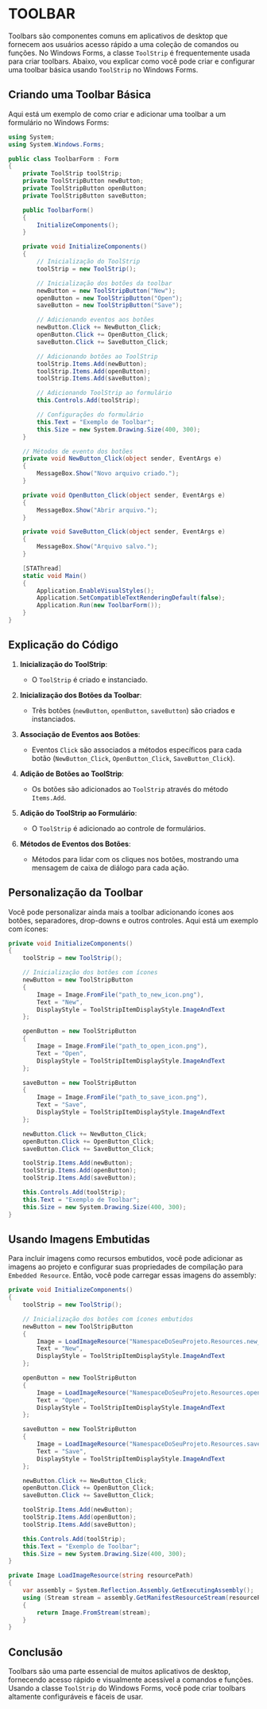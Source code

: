 # TOOLBAR
Toolbars são componentes comuns em aplicativos de desktop que fornecem aos usuários acesso rápido a uma coleção de comandos ou funções. No Windows Forms, a classe `ToolStrip` é frequentemente usada para criar toolbars. Abaixo, vou explicar como você pode criar e configurar uma toolbar básica usando `ToolStrip` no Windows Forms.

## Criando uma Toolbar Básica
Aqui está um exemplo de como criar e adicionar uma toolbar a um formulário no Windows Forms:

```csharp
using System;
using System.Windows.Forms;

public class ToolbarForm : Form
{
    private ToolStrip toolStrip;
    private ToolStripButton newButton;
    private ToolStripButton openButton;
    private ToolStripButton saveButton;

    public ToolbarForm()
    {
        InitializeComponents();
    }

    private void InitializeComponents()
    {
        // Inicialização do ToolStrip
        toolStrip = new ToolStrip();

        // Inicialização dos botões da toolbar
        newButton = new ToolStripButton("New");
        openButton = new ToolStripButton("Open");
        saveButton = new ToolStripButton("Save");

        // Adicionando eventos aos botões
        newButton.Click += NewButton_Click;
        openButton.Click += OpenButton_Click;
        saveButton.Click += SaveButton_Click;

        // Adicionando botões ao ToolStrip
        toolStrip.Items.Add(newButton);
        toolStrip.Items.Add(openButton);
        toolStrip.Items.Add(saveButton);

        // Adicionando ToolStrip ao formulário
        this.Controls.Add(toolStrip);

        // Configurações do formulário
        this.Text = "Exemplo de Toolbar";
        this.Size = new System.Drawing.Size(400, 300);
    }

    // Métodos de evento dos botões
    private void NewButton_Click(object sender, EventArgs e)
    {
        MessageBox.Show("Novo arquivo criado.");
    }

    private void OpenButton_Click(object sender, EventArgs e)
    {
        MessageBox.Show("Abrir arquivo.");
    }

    private void SaveButton_Click(object sender, EventArgs e)
    {
        MessageBox.Show("Arquivo salvo.");
    }

    [STAThread]
    static void Main()
    {
        Application.EnableVisualStyles();
        Application.SetCompatibleTextRenderingDefault(false);
        Application.Run(new ToolbarForm());
    }
}
```

## Explicação do Código
1. **Inicialização do ToolStrip**:
    - O `ToolStrip` é criado e instanciado.
  
2. **Inicialização dos Botões da Toolbar**:
    - Três botões (`newButton`, `openButton`, `saveButton`) são criados e instanciados.
  
3. **Associação de Eventos aos Botões**:
    - Eventos `Click` são associados a métodos específicos para cada botão (`NewButton_Click`, `OpenButton_Click`, `SaveButton_Click`).

4. **Adição de Botões ao ToolStrip**:
    - Os botões são adicionados ao `ToolStrip` através do método `Items.Add`.

5. **Adição do ToolStrip ao Formulário**:
    - O `ToolStrip` é adicionado ao controle de formulários.

6. **Métodos de Eventos dos Botões**:
    - Métodos para lidar com os cliques nos botões, mostrando uma mensagem de caixa de diálogo para cada ação.

## Personalização da Toolbar
Você pode personalizar ainda mais a toolbar adicionando ícones aos botões, separadores, drop-downs e outros controles. Aqui está um exemplo com ícones:

```csharp
private void InitializeComponents()
{
    toolStrip = new ToolStrip();

    // Inicialização dos botões com ícones
    newButton = new ToolStripButton
    {
        Image = Image.FromFile("path_to_new_icon.png"),
        Text = "New",
        DisplayStyle = ToolStripItemDisplayStyle.ImageAndText
    };

    openButton = new ToolStripButton
    {
        Image = Image.FromFile("path_to_open_icon.png"),
        Text = "Open",
        DisplayStyle = ToolStripItemDisplayStyle.ImageAndText
    };

    saveButton = new ToolStripButton
    {
        Image = Image.FromFile("path_to_save_icon.png"),
        Text = "Save",
        DisplayStyle = ToolStripItemDisplayStyle.ImageAndText
    };

    newButton.Click += NewButton_Click;
    openButton.Click += OpenButton_Click;
    saveButton.Click += SaveButton_Click;

    toolStrip.Items.Add(newButton);
    toolStrip.Items.Add(openButton);
    toolStrip.Items.Add(saveButton);

    this.Controls.Add(toolStrip);
    this.Text = "Exemplo de Toolbar";
    this.Size = new System.Drawing.Size(400, 300);
}
```

## Usando Imagens Embutidas
Para incluir imagens como recursos embutidos, você pode adicionar as imagens ao projeto e configurar suas propriedades de compilação para `Embedded Resource`. Então, você pode carregar essas imagens do assembly:

```csharp
private void InitializeComponents()
{
    toolStrip = new ToolStrip();

    // Inicialização dos botões com ícones embutidos
    newButton = new ToolStripButton
    {
        Image = LoadImageResource("NamespaceDoSeuProjeto.Resources.new_icon.png"),
        Text = "New",
        DisplayStyle = ToolStripItemDisplayStyle.ImageAndText
    };

    openButton = new ToolStripButton
    {
        Image = LoadImageResource("NamespaceDoSeuProjeto.Resources.open_icon.png"),
        Text = "Open",
        DisplayStyle = ToolStripItemDisplayStyle.ImageAndText
    };

    saveButton = new ToolStripButton
    {
        Image = LoadImageResource("NamespaceDoSeuProjeto.Resources.save_icon.png"),
        Text = "Save",
        DisplayStyle = ToolStripItemDisplayStyle.ImageAndText
    };

    newButton.Click += NewButton_Click;
    openButton.Click += OpenButton_Click;
    saveButton.Click += SaveButton_Click;

    toolStrip.Items.Add(newButton);
    toolStrip.Items.Add(openButton);
    toolStrip.Items.Add(saveButton);

    this.Controls.Add(toolStrip);
    this.Text = "Exemplo de Toolbar";
    this.Size = new System.Drawing.Size(400, 300);
}

private Image LoadImageResource(string resourcePath)
{
    var assembly = System.Reflection.Assembly.GetExecutingAssembly();
    using (Stream stream = assembly.GetManifestResourceStream(resourcePath))
    {
        return Image.FromStream(stream);
    }
}
```

## Conclusão
Toolbars são uma parte essencial de muitos aplicativos de desktop, fornecendo acesso rápido e visualmente acessível a comandos e funções. Usando a classe `ToolStrip` do Windows Forms, você pode criar toolbars altamente configuráveis e fáceis de usar.
